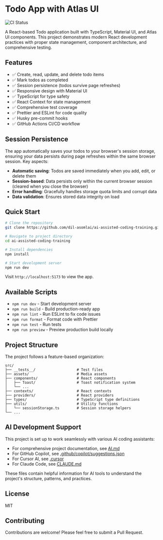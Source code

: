 # Todo App with Atlas UI

![CI Status](https://github.com/dil-asomlai/ai-assisted-coding-training/actions/workflows/ci.yml/badge.svg)

A React-based Todo application built with TypeScript, Material UI, and Atlas UI components. This project demonstrates modern React development practices with proper state management, component architecture, and comprehensive testing.

## Features

- ✅ Create, read, update, and delete todo items
- ✅ Mark todos as completed
- ✅ Session persistence (todos survive page refreshes)
- ✅ Responsive design with Material UI
- ✅ TypeScript for type safety
- ✅ React Context for state management
- ✅ Comprehensive test coverage
- ✅ Prettier and ESLint for code quality
- ✅ Husky pre-commit hooks
- ✅ GitHub Actions CI/CD workflow

## Session Persistence

The app automatically saves your todos to your browser's session storage, ensuring your data persists during page refreshes within the same browser session. Key aspects:

- **Automatic saving**: Todos are saved immediately when you add, edit, or delete them
- **Session-based**: Data persists only within the current browser session (cleared when you close the browser)
- **Error handling**: Gracefully handles storage quota limits and corrupt data
- **Data validation**: Ensures stored data integrity on load

## Quick Start

```bash
# Clone the repository
git clone https://github.com/dil-asomlai/ai-assisted-coding-training.git

# Navigate to project directory
cd ai-assisted-coding-training

# Install dependencies
npm install

# Start development server
npm run dev
```

Visit `http://localhost:5173` to view the app.

## Available Scripts

- `npm run dev` - Start development server
- `npm run build` - Build production-ready app
- `npm run lint` - Run ESLint to fix code issues
- `npm run format` - Format code with Prettier
- `npm run test` - Run tests
- `npm run preview` - Preview production build locally

## Project Structure

The project follows a feature-based organization:

```
src/
├── __tests__/                   # Test files
├── assets/                      # Media assets
├── components/                  # React components
│   ├── Toast/                   # Toast notification system
│   └── ...
├── contexts/                    # React contexts
├── providers/                   # React providers
├── types/                       # TypeScript type definitions
├── utils/                       # Utility functions
│   └── sessionStorage.ts        # Session storage helpers
└── ...
```

## AI Development Support

This project is set up to work seamlessly with various AI coding assistants:

- For comprehensive project documentation, see [AI.md](./AI.md)
- For GitHub Copilot, see [.github/copilot/suggestions.json](./.github/copilot/suggestions.json)
- For Cursor AI, see [.cursor](./.cursor)
- For Claude Code, see [CLAUDE.md](./CLAUDE.md)

These files contain helpful information for AI tools to understand the project's structure, patterns, and practices.

## License

MIT

## Contributing

Contributions are welcome! Please feel free to submit a Pull Request.
